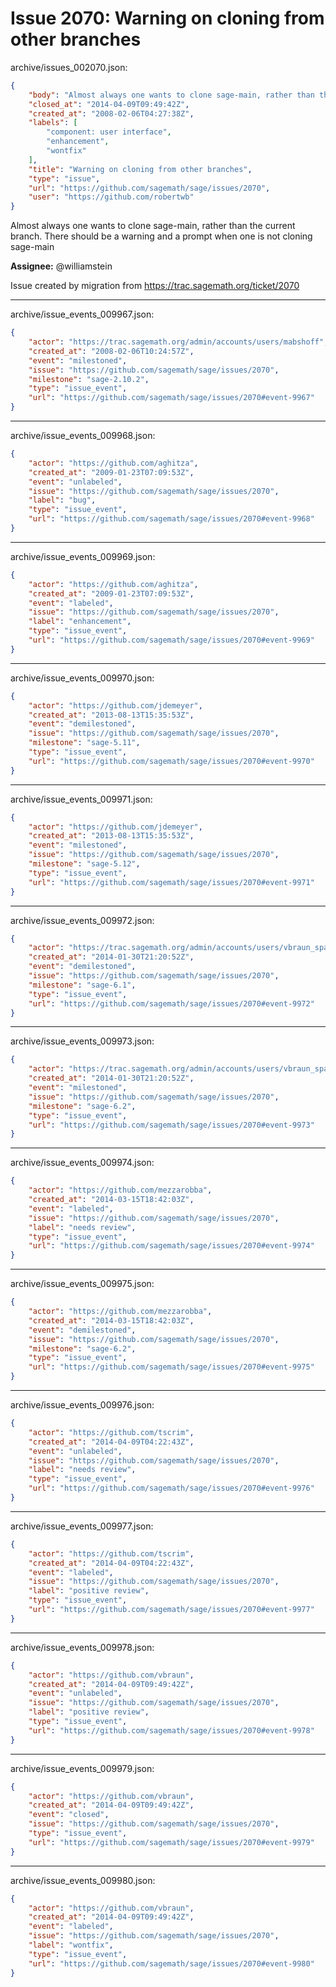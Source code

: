 # Issue 2070: Warning on cloning from other branches

archive/issues_002070.json:
```json
{
    "body": "Almost always one wants to clone sage-main, rather than the current branch. There should be a warning and a prompt when one is not cloning sage-main\n\n**Assignee:** @williamstein\n\nIssue created by migration from https://trac.sagemath.org/ticket/2070\n\n",
    "closed_at": "2014-04-09T09:49:42Z",
    "created_at": "2008-02-06T04:27:38Z",
    "labels": [
        "component: user interface",
        "enhancement",
        "wontfix"
    ],
    "title": "Warning on cloning from other branches",
    "type": "issue",
    "url": "https://github.com/sagemath/sage/issues/2070",
    "user": "https://github.com/robertwb"
}
```
Almost always one wants to clone sage-main, rather than the current branch. There should be a warning and a prompt when one is not cloning sage-main

**Assignee:** @williamstein

Issue created by migration from https://trac.sagemath.org/ticket/2070





---

archive/issue_events_009967.json:
```json
{
    "actor": "https://trac.sagemath.org/admin/accounts/users/mabshoff",
    "created_at": "2008-02-06T10:24:57Z",
    "event": "milestoned",
    "issue": "https://github.com/sagemath/sage/issues/2070",
    "milestone": "sage-2.10.2",
    "type": "issue_event",
    "url": "https://github.com/sagemath/sage/issues/2070#event-9967"
}
```



---

archive/issue_events_009968.json:
```json
{
    "actor": "https://github.com/aghitza",
    "created_at": "2009-01-23T07:09:53Z",
    "event": "unlabeled",
    "issue": "https://github.com/sagemath/sage/issues/2070",
    "label": "bug",
    "type": "issue_event",
    "url": "https://github.com/sagemath/sage/issues/2070#event-9968"
}
```



---

archive/issue_events_009969.json:
```json
{
    "actor": "https://github.com/aghitza",
    "created_at": "2009-01-23T07:09:53Z",
    "event": "labeled",
    "issue": "https://github.com/sagemath/sage/issues/2070",
    "label": "enhancement",
    "type": "issue_event",
    "url": "https://github.com/sagemath/sage/issues/2070#event-9969"
}
```



---

archive/issue_events_009970.json:
```json
{
    "actor": "https://github.com/jdemeyer",
    "created_at": "2013-08-13T15:35:53Z",
    "event": "demilestoned",
    "issue": "https://github.com/sagemath/sage/issues/2070",
    "milestone": "sage-5.11",
    "type": "issue_event",
    "url": "https://github.com/sagemath/sage/issues/2070#event-9970"
}
```



---

archive/issue_events_009971.json:
```json
{
    "actor": "https://github.com/jdemeyer",
    "created_at": "2013-08-13T15:35:53Z",
    "event": "milestoned",
    "issue": "https://github.com/sagemath/sage/issues/2070",
    "milestone": "sage-5.12",
    "type": "issue_event",
    "url": "https://github.com/sagemath/sage/issues/2070#event-9971"
}
```



---

archive/issue_events_009972.json:
```json
{
    "actor": "https://trac.sagemath.org/admin/accounts/users/vbraun_spam",
    "created_at": "2014-01-30T21:20:52Z",
    "event": "demilestoned",
    "issue": "https://github.com/sagemath/sage/issues/2070",
    "milestone": "sage-6.1",
    "type": "issue_event",
    "url": "https://github.com/sagemath/sage/issues/2070#event-9972"
}
```



---

archive/issue_events_009973.json:
```json
{
    "actor": "https://trac.sagemath.org/admin/accounts/users/vbraun_spam",
    "created_at": "2014-01-30T21:20:52Z",
    "event": "milestoned",
    "issue": "https://github.com/sagemath/sage/issues/2070",
    "milestone": "sage-6.2",
    "type": "issue_event",
    "url": "https://github.com/sagemath/sage/issues/2070#event-9973"
}
```



---

archive/issue_events_009974.json:
```json
{
    "actor": "https://github.com/mezzarobba",
    "created_at": "2014-03-15T18:42:03Z",
    "event": "labeled",
    "issue": "https://github.com/sagemath/sage/issues/2070",
    "label": "needs review",
    "type": "issue_event",
    "url": "https://github.com/sagemath/sage/issues/2070#event-9974"
}
```



---

archive/issue_events_009975.json:
```json
{
    "actor": "https://github.com/mezzarobba",
    "created_at": "2014-03-15T18:42:03Z",
    "event": "demilestoned",
    "issue": "https://github.com/sagemath/sage/issues/2070",
    "milestone": "sage-6.2",
    "type": "issue_event",
    "url": "https://github.com/sagemath/sage/issues/2070#event-9975"
}
```



---

archive/issue_events_009976.json:
```json
{
    "actor": "https://github.com/tscrim",
    "created_at": "2014-04-09T04:22:43Z",
    "event": "unlabeled",
    "issue": "https://github.com/sagemath/sage/issues/2070",
    "label": "needs review",
    "type": "issue_event",
    "url": "https://github.com/sagemath/sage/issues/2070#event-9976"
}
```



---

archive/issue_events_009977.json:
```json
{
    "actor": "https://github.com/tscrim",
    "created_at": "2014-04-09T04:22:43Z",
    "event": "labeled",
    "issue": "https://github.com/sagemath/sage/issues/2070",
    "label": "positive review",
    "type": "issue_event",
    "url": "https://github.com/sagemath/sage/issues/2070#event-9977"
}
```



---

archive/issue_events_009978.json:
```json
{
    "actor": "https://github.com/vbraun",
    "created_at": "2014-04-09T09:49:42Z",
    "event": "unlabeled",
    "issue": "https://github.com/sagemath/sage/issues/2070",
    "label": "positive review",
    "type": "issue_event",
    "url": "https://github.com/sagemath/sage/issues/2070#event-9978"
}
```



---

archive/issue_events_009979.json:
```json
{
    "actor": "https://github.com/vbraun",
    "created_at": "2014-04-09T09:49:42Z",
    "event": "closed",
    "issue": "https://github.com/sagemath/sage/issues/2070",
    "type": "issue_event",
    "url": "https://github.com/sagemath/sage/issues/2070#event-9979"
}
```



---

archive/issue_events_009980.json:
```json
{
    "actor": "https://github.com/vbraun",
    "created_at": "2014-04-09T09:49:42Z",
    "event": "labeled",
    "issue": "https://github.com/sagemath/sage/issues/2070",
    "label": "wontfix",
    "type": "issue_event",
    "url": "https://github.com/sagemath/sage/issues/2070#event-9980"
}
```
